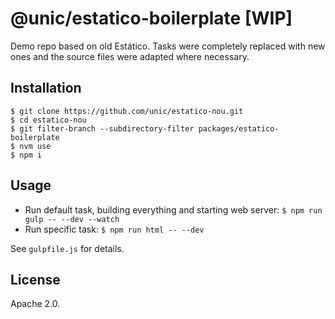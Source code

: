 # @unic/estatico-boilerplate [WIP]

Demo repo based on old Estático. Tasks were completely replaced with new ones and the source files were adapted where necessary.

## Installation

```
$ git clone https://github.com/unic/estatico-nou.git
$ cd estatico-nou
$ git filter-branch --subdirectory-filter packages/estatico-boilerplate
$ nvm use
$ npm i
```

## Usage

- Run default task, building everything and starting web server: `$ npm run gulp -- --dev --watch`
- Run specific task: `$ npm run html -- --dev`

See `gulpfile.js` for details.

## License

Apache 2.0.
